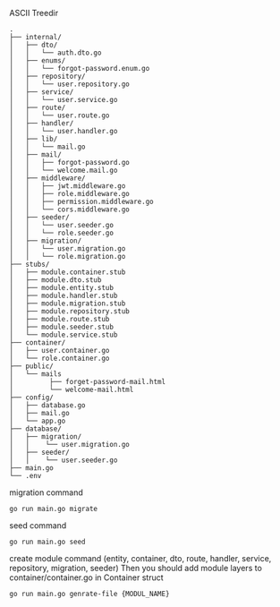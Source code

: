 ASCII Treedir

```
.
├── internal/
│   ├── dto/
│   │   └── auth.dto.go
│   ├── enums/
│   │   └── forgot-password.enum.go
│   ├── repository/
│   │   └── user.repository.go
│   ├── service/
│   │   └── user.service.go
│   ├── route/
│   │   └── user.route.go
│   ├── handler/
│   │   └── user.handler.go
│   ├── lib/
│   │   └── mail.go
│   ├── mail/
│   │   ├── forgot-password.go
│   │   └── welcome.mail.go
│   ├── middleware/
│   │   ├── jwt.middleware.go
│   │   ├── role.middleware.go
│   │   ├── permission.middleware.go
│   │   └── cors.middleware.go
│   ├── seeder/
│   │   └── user.seeder.go
│   │   └── role.seeder.go
│   ├── migration/
│   │   └── user.migration.go
│   │   └── role.migration.go
├── stubs/
│   ├── module.container.stub
│   ├── module.dto.stub
│   ├── module.entity.stub
│   ├── module.handler.stub
│   ├── module.migration.stub
│   ├── module.repository.stub
│   ├── module.route.stub
│   ├── module.seeder.stub
│   └── module.service.stub
├── container/
│   ├── user.container.go
│   └── role.container.go
├── public/
│   └── mails
│         ├── forget-password-mail.html
│         └── welcome-mail.html
├── config/
│   ├── database.go
│   ├── mail.go
│   └── app.go
├── database/
│   ├── migration/
│   │    └── user.migration.go
│   ├── seeder/
│   │    └── user.seeder.go
├── main.go
└── .env
```

migration command 
```
go run main.go migrate
```

seed command 
```
go run main.go seed
```
create module command (entity, container, dto, route, handler, service, repository, migration, seeder)
Then you should add  module layers to container/container.go in Container struct
```
go run main.go genrate-file {MODUL_NAME}
```
